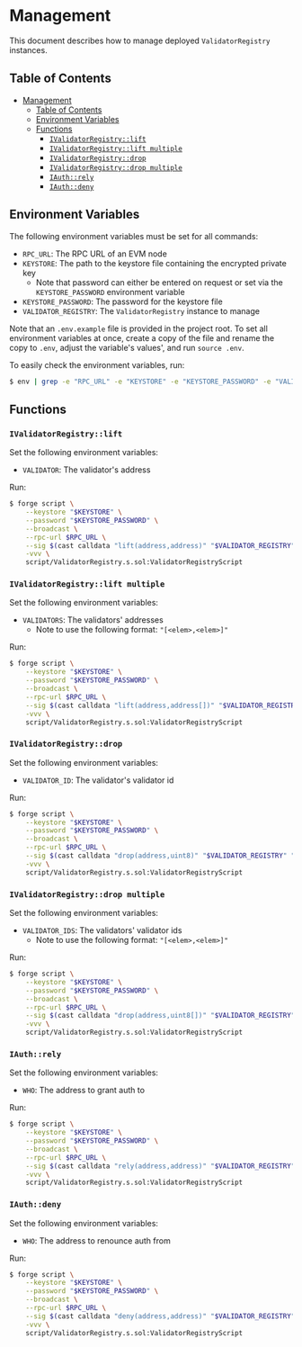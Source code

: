 # Management

This document describes how to manage deployed `ValidatorRegistry` instances.

## Table of Contents

- [Management](#management)
  - [Table of Contents](#table-of-contents)
  - [Environment Variables](#environment-variables)
  - [Functions](#functions)
    - [`IValidatorRegistry::lift`](#ivalidatorregistrylift)
    - [`IValidatorRegistry::lift multiple`](#ivalidatorregistrylift-multiple)
    - [`IValidatorRegistry::drop`](#ivalidatorregistrydrop)
    - [`IValidatorRegistry::drop multiple`](#ivalidatorregistrydrop-multiple)
    - [`IAuth::rely`](#iauthrely)
    - [`IAuth::deny`](#iauthdeny)

## Environment Variables

The following environment variables must be set for all commands:

- `RPC_URL`: The RPC URL of an EVM node
- `KEYSTORE`: The path to the keystore file containing the encrypted private key
    - Note that password can either be entered on request or set via the `KEYSTORE_PASSWORD` environment variable
- `KEYSTORE_PASSWORD`: The password for the keystore file
- `VALIDATOR_REGISTRY`: The `ValidatorRegistry` instance to manage

Note that an `.env.example` file is provided in the project root. To set all environment variables at once, create a copy of the file and rename the copy to `.env`, adjust the variable's values', and run `source .env`.

To easily check the environment variables, run:

```bash
$ env | grep -e "RPC_URL" -e "KEYSTORE" -e "KEYSTORE_PASSWORD" -e "VALIDATOR_REGISTRY"
```

## Functions

### `IValidatorRegistry::lift`

Set the following environment variables:

- `VALIDATOR`: The validator's address

Run:

```bash
$ forge script \
    --keystore "$KEYSTORE" \
    --password "$KEYSTORE_PASSWORD" \
    --broadcast \
    --rpc-url $RPC_URL \
    --sig $(cast calldata "lift(address,address)" "$VALIDATOR_REGISTRY" "$VALIDATOR")\
    -vvv \
    script/ValidatorRegistry.s.sol:ValidatorRegistryScript
```

### `IValidatorRegistry::lift multiple`

Set the following environment variables:

- `VALIDATORS`: The validators' addresses
    - Note to use the following format: `"[<elem>,<elem>]"`

Run:

```bash
$ forge script \
    --keystore "$KEYSTORE" \
    --password "$KEYSTORE_PASSWORD" \
    --broadcast \
    --rpc-url $RPC_URL \
    --sig $(cast calldata "lift(address,address[])" "$VALIDATOR_REGISTRY" "$VALIDATORS")\
    -vvv \
    script/ValidatorRegistry.s.sol:ValidatorRegistryScript
```

### `IValidatorRegistry::drop`

Set the following environment variables:

- `VALIDATOR_ID`: The validator's validator id

Run:

```bash
$ forge script \
    --keystore "$KEYSTORE" \
    --password "$KEYSTORE_PASSWORD" \
    --broadcast \
    --rpc-url $RPC_URL \
    --sig $(cast calldata "drop(address,uint8)" "$VALIDATOR_REGISTRY" "$VALIDATOR_ID")\
    -vvv \
    script/ValidatorRegistry.s.sol:ValidatorRegistryScript
```

### `IValidatorRegistry::drop multiple`

Set the following environment variables:

- `VALIDATOR_IDS`: The validators' validator ids
    - Note to use the following format: `"[<elem>,<elem>]"`

Run:

```bash
$ forge script \
    --keystore "$KEYSTORE" \
    --password "$KEYSTORE_PASSWORD" \
    --broadcast \
    --rpc-url $RPC_URL \
    --sig $(cast calldata "drop(address,uint8[])" "$VALIDATOR_REGISTRY" "$VALIDATOR_IDS")\
    -vvv \
    script/ValidatorRegistry.s.sol:ValidatorRegistryScript
```

### `IAuth::rely`

Set the following environment variables:

- `WHO`: The address to grant auth to

Run:

```bash
$ forge script \
    --keystore "$KEYSTORE" \
    --password "$KEYSTORE_PASSWORD" \
    --broadcast \
    --rpc-url $RPC_URL \
    --sig $(cast calldata "rely(address,address)" "$VALIDATOR_REGISTRY" "$WHO") \
    -vvv \
    script/ValidatorRegistry.s.sol:ValidatorRegistryScript
```

### `IAuth::deny`

Set the following environment variables:

- `WHO`: The address to renounce auth from

Run:

```bash
$ forge script \
    --keystore "$KEYSTORE" \
    --password "$KEYSTORE_PASSWORD" \
    --broadcast \
    --rpc-url $RPC_URL \
    --sig $(cast calldata "deny(address,address)" "$VALIDATOR_REGISTRY" "$$WHO") \
    -vvv \
    script/ValidatorRegistry.s.sol:ValidatorRegistryScript
```
